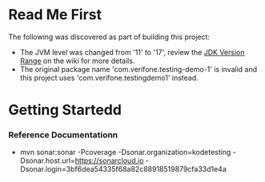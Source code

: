 # Read Me First
The following was discovered as part of building this project:

* The JVM level was changed from '11' to '17', review the [JDK Version Range](https://github.com/spring-projects/spring-framework/wiki/Spring-Framework-Versions#jdk-version-range) on the wiki for more details.
* The original package name 'com.verifone.testing-demo-1' is invalid and this project uses 'com.verifone.testingdemo1' instead.

# Getting Startedd

### Reference Documentationn
- mvn sonar:sonar -Pcoverage  -Dsonar.organization=kodetesting -Dsonar.host.url=https://sonarcloud.io -Dsonar.login=3bf6dea54335f68a82c88918519879cfa33d1e4a
